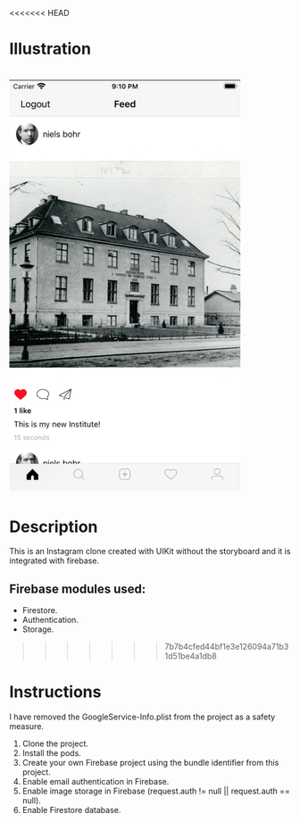 <<<<<<< HEAD
# Illustration



![SimpleUIScreen](documents/niels-bohr-institute.png)
=======
# Description

This is an Instagram clone created with UIKit without the storyboard and it is integrated with firebase.

## Firebase modules used:

- Firestore.
- Authentication.
- Storage.
>>>>>>> 7b7b4cfed44bf1e3e126094a71b31d51be4a1db8

# Instructions

I have removed the GoogleService-Info.plist from the project as a safety measure.

1. Clone the project.
2. Install the pods.
3. Create your own Firebase project using the bundle identifier from this project.
4. Enable email authentication in Firebase.
5. Enable image storage in Firebase (request.auth != null || request.auth == null).
6. Enable Firestore database.
